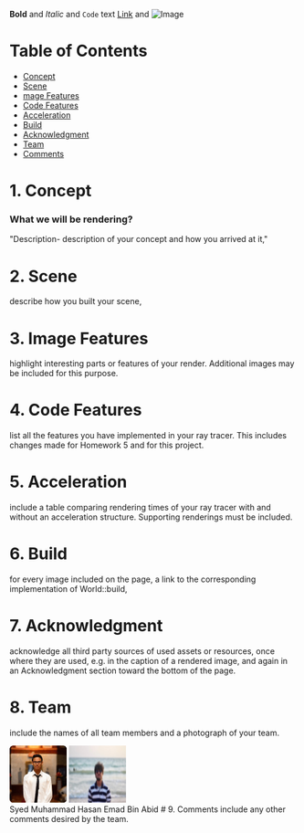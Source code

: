 **Bold** and _Italic_ and `Code` text
[Link](url) and ![Image](src)

 </style>

# Table of Contents
- [Concept](#1-concept)
- [Scene](#2-scene)
- [mage Features](#3-image-features)
- [Code Features](#4-code-features)
- [Acceleration](#5-acceleration)
- [Build](#6-build)
- [Acknowledgment](#7-acknowledgment)
- [Team](#8-team)
- [Comments](#9-comments)

# 1. Concept
### What we will be rendering?

"Description- description of your concept and how you arrived at it,"

# 2. Scene
describe how you built your scene,

# 3. Image Features
 highlight interesting parts or features of your render. Additional images may be
 included for this purpose.

# 4. Code Features 
list all the features you have implemented in your ray tracer. This includes changes
made for Homework 5 and for this project.

# 5. Acceleration 
include a table comparing rendering times of your ray tracer with and without an
acceleration structure. Supporting renderings must be included.

# 6. Build 
for every image included on the page, a link to the corresponding implementation of World::build,

# 7. Acknowledgment 
acknowledge all third party sources of used assets or resources, once where
they are used, e.g. in the caption of a rendered image, and again in an Acknowledgment
section toward the bottom of the page.

# 8. Team 
include the names of all team members and a photograph of your team.<br>
<div>
 <img src="images/hasan.png" alt="Syed Muhammad Hasan" height="100" width="100" /> <img src="images/emad.png" alt="Emad Bin Abid" height="100" width="100" />
 </div>
Syed Muhammad Hasan    Emad Bin Abid
# 9. Comments 
include any other comments desired by the team.

